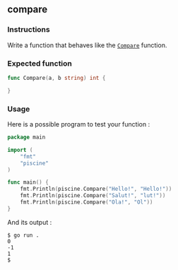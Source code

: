 ## compare

### Instructions

Write a function that behaves like the [`Compare`](https://golang.org/pkg/strings/#Compare) function.

### Expected function

```go
func Compare(a, b string) int {

}
```

### Usage

Here is a possible program to test your function :

```go
package main

import (
	"fmt"
	"piscine"
)

func main() {
	fmt.Println(piscine.Compare("Hello!", "Hello!"))
	fmt.Println(piscine.Compare("Salut!", "lut!"))
	fmt.Println(piscine.Compare("Ola!", "Ol"))
}
```

And its output :

```console
$ go run .
0
-1
1
$
```

